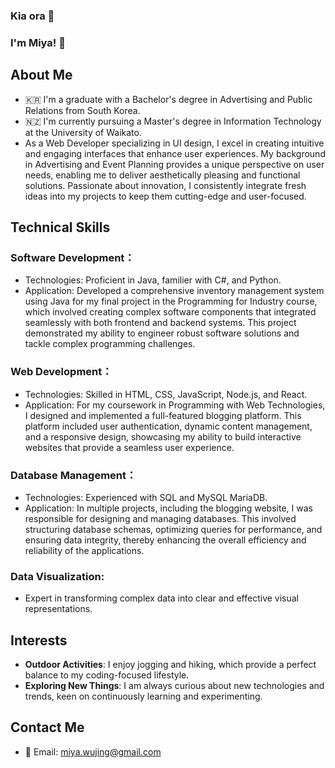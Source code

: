 ### Kia ora 👋

<!--
**Miya-JW/Miya-JW** is a ✨ _special_ ✨ repository because its `README.md` (this file) appears on your GitHub profile.

Here are some ideas to get you started:

- 🔭 I’m currently working on ...
- 🌱 I’m currently learning ...
- 👯 I’m looking to collaborate on ...
- 🤔 I’m looking for help with ...
- 💬 Ask me about ...
- 📫 How to reach me: ...
- 😄 Pronouns: ...
- ⚡ Fun fact: ...
-->

### I'm Miya! 🥳

## About Me
- 🇰🇷 I'm a graduate with a Bachelor's degree in Advertising and Public Relations from South Korea.
- 🇳🇿 I'm currently pursuing a Master's degree in Information Technology at the University of Waikato.
- As a Web Developer specializing in UI design, I excel in creating intuitive and engaging interfaces that enhance user experiences. My background in Advertising and Event Planning provides a unique perspective on user needs, enabling me to deliver aesthetically pleasing and functional solutions. Passionate about innovation, I consistently integrate fresh ideas into my projects to keep them cutting-edge and user-focused.


## Technical Skills

### **Software Development**：

 - Technologies: Proficient in Java, familier with C#, and Python.
 - Application: Developed a comprehensive inventory management system using Java for my final project in the Programming for Industry course, which involved creating complex software components that integrated seamlessly with both frontend and backend systems. This project demonstrated my ability to engineer robust software solutions and tackle complex programming challenges.

### **Web Development**：

 - Technologies: Skilled in HTML, CSS, JavaScript, Node.js, and React.
 - Application: For my coursework in Programming with Web Technologies, I designed and implemented a full-featured blogging platform. This platform included user authentication, dynamic content management, and a responsive design, showcasing my ability to build interactive websites that provide a seamless user experience.

### **Database Management**：

 - Technologies: Experienced with SQL and MySQL MariaDB.
 - Application: In multiple projects, including the blogging website, I was responsible for designing and managing databases. This involved structuring database schemas, optimizing queries for performance, and ensuring data integrity, thereby enhancing the overall efficiency and reliability of the applications.

### **Data Visualization**:
 - Expert in transforming complex data into clear and effective visual representations.


## Interests
- **Outdoor Activities**: I enjoy jogging and hiking, which provide a perfect balance to my coding-focused lifestyle.
- **Exploring New Things**: I am always curious about new technologies and trends, keen on continuously learning and experimenting.

## Contact Me
- 📧 Email: miya.wujing@gmail.com

